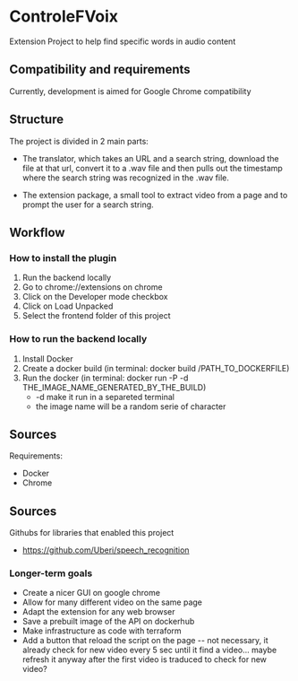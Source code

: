 # ControleFVoix

Extension Project to help find specific words in audio content

## Compatibility and requirements

Currently, development is aimed for Google Chrome compatibility

## Structure

The project is divided in 2 main parts:

- The translator, which takes an URL and a search string, download the file at that url, convert it to a .wav file and then pulls out the timestamp where the search string was recognized in the .wav file.

- The extension package, a small tool to extract video from a page and to prompt the user for a search string.

## Workflow

### How to install the plugin

1. Run the backend locally
2. Go to chrome://extensions on chrome
3. Click on the Developer mode checkbox
4. Click on Load Unpacked
5. Select the frontend folder of this project

### How to run the backend locally

1. Install Docker
2. Create a docker build (in terminal: docker build /PATH_TO_DOCKERFILE)
3. Run the docker (in terminal: docker run -P -d THE_IMAGE_NAME_GENERATED_BY_THE_BUILD)
    - -d make it run in a separeted terminal
    - the image name will be a random serie of character

## Sources

Requirements:
- Docker
- Chrome

## Sources

Githubs for libraries that enabled this project
- https://github.com/Uberi/speech_recognition

### Longer-term goals

- Create a nicer GUI on google chrome
- Allow for many different video on the same page
- Adapt the extension for any web browser
- Save a prebuilt image of the API on dockerhub
- Make infrastructure as code with terraform
- Add a button that reload the script on the page -- not necessary, it already check for new video every 5 sec until it find a video... maybe refresh it anyway after the first video is traduced to check for new video?


